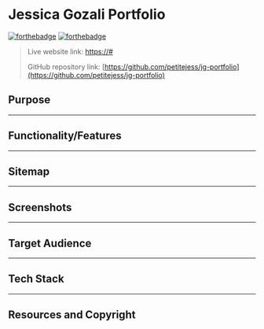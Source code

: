 # Jessica Gozali Portfolio 
[![forthebadge](https://forthebadge.com/images/badges/uses-html.svg)](https://forthebadge.com)
[![forthebadge](https://forthebadge.com/images/badges/uses-css.svg)](https://forthebadge.com)

> Live website link: [https://#](https://#)
>
>GitHub repository link: [https://github.com/petitejess/jg-portfolio](https://github.com/petitejess/jg-portfolio)

## Purpose
---

## Functionality/Features
---

[//]: # (Semantic HTML)

[//]: # (HTML Code Validation)

[//]: # (CSS Code Validation)

[//]: # (WCAG 2.0 Accessibility Rating)

[//]: # (Responsive Mobile-First Approach / uses media queries, relative CSS units, Flexbox and CSS Grid)

[//]: # (SRI)

[//]: # (Git Log link)

## Sitemap
---

[//]: # (Visual Sitemap)

[//]: # (XML Sitemap)

## Screenshots
---

[//]: # (Wireframes)

[//]: # (Live Screenshots)

## Target Audience
---

## Tech Stack
---

[//]: # (Development Stack and Tools - HTML5, CSS3, VS Code, Git, GitHub, Trello, diagrams.net, https://www.xml-sitemaps.com/)

[//]: # (Design Tools - Balsamiq, Figma, Adobe Photoshop, Adobe Illustrator)

[//]: # (Deployment - Netlify)

## Resources and Copyright

[//]: # (Pexels)